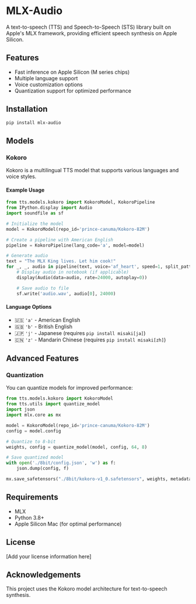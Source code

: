 # MLX-Audio

A text-to-speech (TTS) and Speech-to-Speech (STS) library built on Apple's MLX framework, providing efficient speech synthesis on Apple Silicon.

## Features

- Fast inference on Apple Silicon (M series chips)
- Multiple language support
- Voice customization options
- Quantization support for optimized performance

## Installation

```bash
pip install mlx-audio
```

## Models

### Kokoro

Kokoro is a multilingual TTS model that supports various languages and voice styles.

#### Example Usage

```python
from tts.models.kokoro import KokoroModel, KokoroPipeline
from IPython.display import Audio
import soundfile as sf

# Initialize the model
model = KokoroModel(repo_id='prince-canuma/Kokoro-82M')

# Create a pipeline with American English
pipeline = KokoroPipeline(lang_code='a', model=model)

# Generate audio
text = "The MLX King lives. Let him cook!"
for _, _, audio in pipeline(text, voice='af_heart', speed=1, split_pattern=r'\n+'):
    # Display audio in notebook (if applicable)
    display(Audio(data=audio, rate=24000, autoplay=0))

    # Save audio to file
    sf.write('audio.wav', audio[0], 24000)
```

#### Language Options

- 🇺🇸 `'a'` - American English
- 🇬🇧 `'b'` - British English
- 🇯🇵 `'j'` - Japanese (requires `pip install misaki[ja]`)
- 🇨🇳 `'z'` - Mandarin Chinese (requires `pip install misaki[zh]`)

## Advanced Features

### Quantization

You can quantize models for improved performance:

```python
from tts.models.kokoro import KokoroModel
from tts.utils import quantize_model
import json
import mlx.core as mx

model = KokoroModel(repo_id='prince-canuma/Kokoro-82M')
config = model.config

# Quantize to 8-bit
weights, config = quantize_model(model, config, 64, 8)

# Save quantized model
with open('./8bit/config.json', 'w') as f:
    json.dump(config, f)

mx.save_safetensors("./8bit/kokoro-v1_0.safetensors", weights, metadata={"format": "mlx"})
```

## Requirements

- MLX
- Python 3.8+
- Apple Silicon Mac (for optimal performance)

## License

[Add your license information here]

## Acknowledgements

This project uses the Kokoro model architecture for text-to-speech synthesis.
